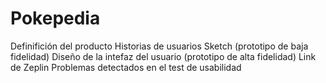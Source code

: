 # Pokepedia

Definifición del producto
Historias de usuarios
Sketch (prototipo de baja fidelidad)
Diseño de la intefaz del usuario (prototipo de alta fidelidad)
Link de Zeplin
Problemas detectados en el test de usabilidad
